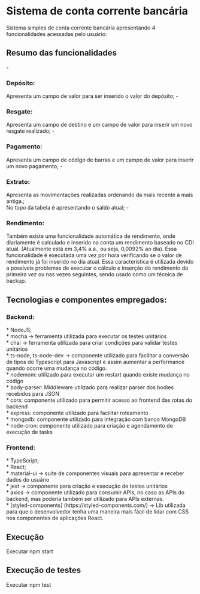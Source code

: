 <h1> Sistema de conta corrente bancária </h1>
Sistema simples de conta corrente bancária apresentando 4 funcionalidades acessadas pelo usuário:

<h2> Resumo das funcionalidades </h2>
- <h3> Depósito: </h3>
Apresenta um campo de valor para ser inserido o valor do depósito;
- <h3> Resgate: </h3>
Apresenta um campo de destino e um campo de valor para inserir um novo resgate realizado;
- <h3> Pagamento: </h3>
Apresenta um campo de código de barras e um campo de valor para inserir um novo pagamento;
- <h3> Extrato: </h3>
Apresenta as movimentações realizadas ordenando da mais recente a mais antiga.;<br/> 
No topo da tabela é apresentando o saldo atual;
- <h3> Rendimento: </h3>
Também existe uma funcionalidade automática de rendimento, onde diariamente é calculado e inserido na conta um rendimento baseado no CDI atual. (Atualmente está em 3,4% a.a., ou seja, 0,0092% ao dia). Essa funcionalidade é executada uma vez por hora verificando se o valor de rendimento já foi inserido no dia atual. Essa característica é utilizada devido a possíveis problemas de executar o cálculo e inserção do rendimento da primeira vez ou nas vezes seguintes, sendo usado como um técnica de backup.

<h2> Tecnologias e componentes empregados: </h2>

<h3> Backend: </h3>
* NodeJS;<br/>
* mocha -> ferramenta utilizada para executar os testes unitários<br/>
* chai -> ferramenta utilizada para criar condições para validar testes unitários<br/>
* ts-node, ts-node-dev -> componente utilizado para facilitar a conversão de tipos do Typescript para Javascript e assim aumentar a performance quando ocorre uma mudança no código.<br/>
* nodemom: utilizado para executar um restart quando existe mudança no código<br/>
* body-parser: Middleware utilizado para realizar parser dos bodies recebidos para JSON<br/>
* cors: componente utilizado para permitir acesso ao frontend das rotas do backend<br/>
* express: componente utilizado para facilitar roteamento<br/>
* mongodb: componente utilizado para integração com banco MongoDB<br/>
* node-cron: componente utilizado para criação e agendamento de execução de tasks<br/> 

<h3> Frontend: </h3>
* TypeScript;<br/>
* React;<br/>
* material-ui -> suite de componentes visuais para apresentar e receber dados do usuário<br/>
* jest -> componente para criação e execução de testes unitários<br/>
* axios -> componente utilizado para consumir APIs, no caso as APIs do backend, mas poderia também ser utilizado para APIs externas.<br/>
* [styled-components] (https://styled-components.com/) -> Lib utilizada para que o desenvolvedor tenha uma maneira mais fácil de lidar com CSS nos componentes de aplicações React.<br/>

<h2> Execução</h2>

Executar npm start

<h2> Execução de testes</h2>

Executar npm test 


